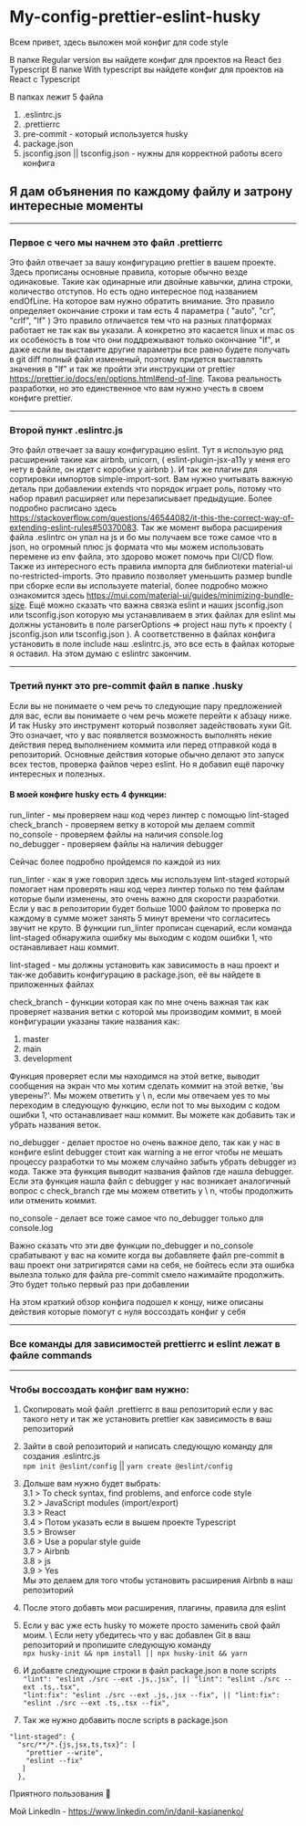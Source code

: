 # My-config-prettier-eslint-husky
Всем привет, здесь выложен мой конфиг для code style

В папке Regular version вы найдете конфиг для проектов на React без Typescript
В папке With typescript вы найдете конфиг для проектов на React с Typescript

В папках лежит 5 файла 
 1. .eslintrc.js
 2. .prettierrc
 3. pre-commit - который используется husky
 4. package.json
 5. jsconfig.json || tsconfig.json - нужны для корректной работы всего конфига

 ## Я дам объянения по каждому файлу и затрону интересные моменты

 -------------------------
### Первое с чего мы начнем это файл .prettierrc

Это файл отвечает за вашу конфигурацию prettier в вашем проекте. Здесь прописаны основные правила, которые обычно везде одинаковые.
Такие как одинарные или двойные кавычки, длина строки, количество отступов. Но есть одно интересное под названием endOfLine. 
На которое вам нужно обратить внимание. Это правило определяет окончание строки и там есть 4 параметра ( "auto", "cr", "crlf", "lf" ) 
Это правило отличается тем что на разных платформах работает не так как вы указали. А конкретно это касается linux и mac os их особеность в том что они поддрежывают только окончание "lf", и даже если вы выставите другие параметры все равно будете получать в git diff полный файл измененый, поэтому придется выставлять значения в "lf" и так же пройти эти инструкции от prettier https://prettier.io/docs/en/options.html#end-of-line. Такова реальность разработки, но это единственное что вам нужно учесть в своем конфиге prettier.

 ------------------------
### Второй пункт .eslintrc.js


Это файл отвечает за вашу конфигурацию eslint. Тут я использую ряд расширений такие как airbnb, unicorn, ( eslint-plugin-jsx-a11y у меня его нету в файле, он идет с коробки у airbnb ). И так же плагин для сортировки импортов simple-import-sort. Вам нужно учитывать важную деталь при добавлении extends что порядок играет роль, потому что набор правил расширяет или перезаписывает предыдущие. Более подробно расписано здесь https://stackoverflow.com/questions/46544082/it-this-the-correct-way-of-extending-eslint-rules#50370083. Так же момент выбора расширения файла .eslintrc он упал на js и бо мы получаем все тоже самое что в json, но огромный плюс js формата что мы можем использовать перемене из env файла, это здорово может помочь при CI/CD flow. Также из интересного есть правила импорта для библиотеки material-ui  no-restricted-imports. Это правило позволяет уменьшить размер bundle при сборке если вы используете material, более подробно можно ознакомится здесь https://mui.com/material-ui/guides/minimizing-bundle-size. Ещё можно сказать что важна связка eslint и наших jsconfig.json или tsconfig.json которую мы устанавливаем в этих файлах для eslint мы должны установить в поле parserOptions => project наш путь к проекту ( jsconfig.json или tsconfig.json ). А соответственно в файлах конфига установить в поле include наш .eslintrc.js, это все есть в файлах которые я оставил. На этом думаю с eslintrc закончим.

 ------------------------
### Третий пункт это pre-commit файл в папке .husky

Если вы не понимаете о чем речь то следующие пару предложенией для вас, если вы понимаете о чем речь можете перейти к абзацу ниже. И так Husky это инструмент который позволяет задействовать хуки Git. Это означает, что у вас появляется возможность выполнять некие действия перед выполнением коммита или перед отправкой кода в репозиторий. Основные действия которые обычно делают это запуск всех тестов, проверка файлов через eslint. Но я добавил ещё парочку интересных и полезных. 

#### В моей конфиге husky есть 4 функции:
run_linter - мы проверяем наш код через линтер с помощью lint-staged
\
check_branch - проверяем ветку в которой мы делаем commit
\
no_console - проверяем файлы на наличия console.log
\
no_debugger - проверяем файлы на наличия debugger

Сейчас более подробно пройдемся по каждой из них

run_linter - как я уже говорил здесь мы используем lint-staged который помогает нам проверять наш код через линтер только по тем файлам которые были изменены, это очень важно для скорости разработки. Если у вас в репозитории будет больше 1000 файлом то проверка по каждому в сумме может занять 5 минут времени что согласитесь звучит не круто. В функции run_linter прописан сценарий, если команда lint-staged обнаружила ошибку мы выходим с кодом ошибки 1, что останавливает наш коммит. 

lint-staged - мы должны установить как зависимость в наш проект и так-же добавить конфигурацию в package.json, её вы найдете в приложенных файлах 

check_branch - функции которая как по мне очень важная так как проверяет названия ветки с которой мы производим коммит, в моей конфигурации указаны такие названия как:
1. master
2. main
3. development

Функция проверяет если мы находимся на этой ветке, выводит сообщения на экран что мы хотим сделать коммит на этой ветке, 'вы уверены?'. Мы можем ответить y \ n, если мы отвечаем yes то мы переходим в следующую функцию, если not то мы выходим с кодом ошибки 1, что останавливает наш коммит. 
Вы можете как добавить так и убрать названия веток.


no_debugger - делает простое но очень важное дело, так как у нас в конфиге eslint debugger стоит как warning а не error чтобы не мешать процеcсу разработки то мы можем случайно забыть убрать debugger из кода. Также эта функция выводит названия файлов где нашла debugger. Если эта функция нашла файл с debugger у нас возникает аналогичный вопрос с check_branch где мы можем ответить y \ n, чтобы продолжить или отменить коммит.                             

no_console - делает все тоже самое что no_debugger только для console.log

Важно сказать что эти две функции no_debugger и no_console срабатывают у вас на комите когда вы добавляете файл pre-commit в ваш проект они затригирятся сами на себя, не бойтесь если эта ошибка вылезла только для файла pre-commit смело нажимайте продолжить. Это будет только первый раз при добавлении          

На этом краткий обзор конфига подошел к концу, ниже описаны действия которые помогут с нуля воссоздать конфиг у себя  

 ------------------------
### Все команды для зависимостей prettierrc и eslint лежат в файле commands
 ------------------------

### Чтобы воссоздать конфиг вам нужно:
  1. Скопировать мой файл .prettierrc в ваш репозиторий если у вас такого нету и так же установить prettier как зависимость в ваш репозиторий 
  2. Зайти в свой репозиторий и написать следующую команду для создания .eslintrc.js 
     \
     `npm init @eslint/config` || `yarn create @eslint/config`
  3. Дольше вам нужно будет выбрать:
    \
    3.1 > To check syntax, find problems, and enforce code style
    \
    3.2 > JavaScript modules (import/export)
    \
    3.3 > React
    \
    3.4 > Потом указать если в вышем проекте Typescript
    \
    3.5 > Browser
    \
    3.6 > Use a popular style guide
    \
    3.7 > Airbnb
    \
    3.8 > js
    \
    3.9 > Yes
    \
   Мы это делаем для того чтобы установить расширения Airbnb в наш репозиторий 
  4. После этого добавть мои расширения, плагины, правила для eslint  
  5. Если у вас уже есть husky то можете просто заменить свой файл моим.
     \ 
     Если нету убедитесь что у вас добавлен Git в ваш репозиторий и пропишите следующую команду 
     \
     `npx husky-init && npm install || npx husky-init && yarn`
  6. И добавте следующие строки в файл package.json в поле scripts
    \
    `
    "lint": "eslint ./src --ext .js,.jsx", || "lint": "eslint ./src --ext .ts,.tsx",
    `
    \
    `
    "lint:fix": "eslint ./src --ext .js,.jsx --fix", || "lint:fix": "eslint ./src --ext .ts,.tsx --fix",
    `
    
  7. Так же нужно добавить после scripts в package.json
  ```
  "lint-staged": {
    "src/**/*.{js,jsx,ts,tsx}": [
      "prettier --write",
      "eslint --fix"
     ]
    }, 
  ```
     
  Приятного пользования 🥳
  
  Мой LinkedIn - https://www.linkedin.com/in/danil-kasianenko/ 
